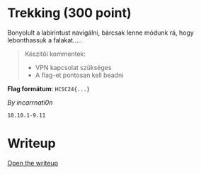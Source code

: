 # Trekking (300 point)
Bonyolult a labirintust navigálni, bárcsak lenne módunk rá, hogy lebonthassuk a falakat.....

> Készítői kommentek:
> - VPN kapcsolat szükséges
> - A flag-et pontosan kell beadni

**Flag formátum**: `HCSC24{...}`

*By incarrnati0n*

`10.10.1-9.11`

# Writeup
[Open the writeup](WRITEUP.md)